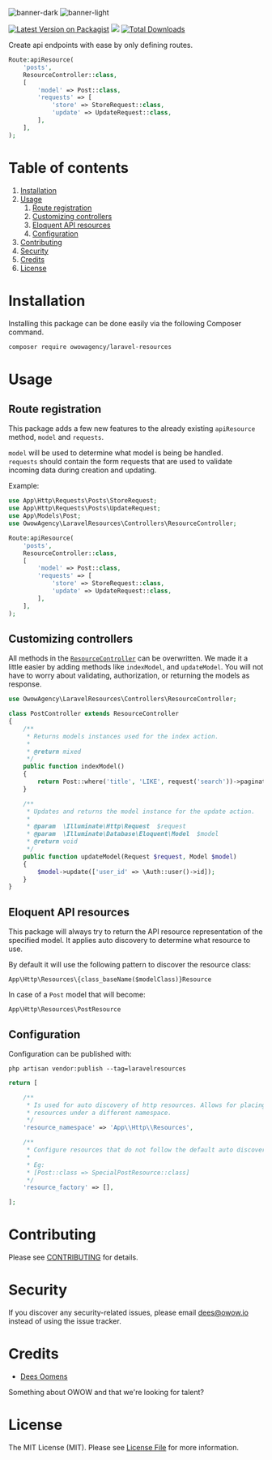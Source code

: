 ![banner-dark](https://user-images.githubusercontent.com/45201651/168619766-7916643b-37b3-4c63-847b-573381262f2d.svg#gh-dark-mode-only)
![banner-light](https://user-images.githubusercontent.com/45201651/168619361-b4948e09-11cf-4c41-be69-c9226bcdbf95.svg#gh-light-mode-only)

[![Latest Version on Packagist](https://img.shields.io/packagist/v/owowagency/laravel-resources.svg?style=flat-square)](https://packagist.org/packages/spatie/laravel-permission)
![](https://github.com/owowagency/package-name/workflows/Run%20Tests/badge.svg?branch=master)
[![Total Downloads](https://img.shields.io/packagist/dt/owowagency/laravel-resources.svg?style=flat-square)](https://packagist.org/packages/owowagency/laravel-resources)

Create api endpoints with ease by only defining routes.

```php
Route:apiResource(
    'posts',
    ResourceController::class,
    [
        'model' => Post::class,
        'requests' => [
            'store' => StoreRequest::class,
            'update' => UpdateRequest::class,
        ],
    ],
);
```

# Table of contents

1. [Installation](#installation)
2. [Usage](#usage)
    1. [Route registration](#route-registration)
    2. [Customizing controllers](#customizing-controllers)
    3. [Eloquent API resources](#eloquent-api-resources)
    4. [Configuration](#configuration)
3. [Contributing](#contributing)
4. [Security](#security)
5. [Credits](#credits)
6. [License](#license)

# Installation

Installing this package can be done easily via the following Composer command.

```bash
composer require owowagency/laravel-resources
```

# Usage

## Route registration

This package adds a few new features to the already existing `apiResource` method, `model` and `requests`.

`model` will be used to determine what model is being be handled. <br>
`requests` should contain the form requests that are used to validate incoming data during creation and updating.


Example:
```php
use App\Http\Requests\Posts\StoreRequest;
use App\Http\Requests\Posts\UpdateRequest;
use App\Models\Post;
use OwowAgency\LaravelResources\Controllers\ResourceController;

Route:apiResource(
    'posts',
    ResourceController::class,
    [
        'model' => Post::class,
        'requests' => [
            'store' => StoreRequest::class,
            'update' => UpdateRequest::class,
        ],
    ],
);
```

## Customizing controllers

All methods in the [`ResourceController`](https://github.com/owowagency/laravel-resources/blob/master/src/Controllers/ResourceController.php) can be overwritten. We made it a little easier by adding methods like `indexModel`, and `updateModel`. You will not have to worry about validating, authorization, or returning the models as response.

```php
use OwowAgency\LaravelResources\Controllers\ResourceController;

class PostController extends ResourceController
{
    /**
     * Returns models instances used for the index action.
     * 
     * @return mixed
     */
    public function indexModel()
    {
        return Post::where('title', 'LIKE', request('search'))->paginate();
    }

    /**
     * Updates and returns the model instance for the update action.
     * 
     * @param  \Illuminate\Http\Request  $request
     * @param  \Illuminate\Database\Eloquent\Model  $model
     * @return void
     */
    public function updateModel(Request $request, Model $model)
    {
        $model->update(['user_id' => \Auth::user()->id]);
    }
}
```

## Eloquent API resources

This package will always try to return the API resource representation of the specified model. It applies auto discovery to determine what resource to use.

By default it will use the following pattern to discover the resource class:
```
App\Http\Resources\{class_baseName($modelClass)}Resource
```
In case of a `Post` model that will become:
```
App\Http\Resources\PostResource
```

## Configuration

Configuration can be published with:
```
php artisan vendor:publish --tag=laravelresources
```

```php
return [

    /**
     * Is used for auto discovery of http resources. Allows for placing
     * resources under a different namespace.
     */
    'resource_namespace' => 'App\\Http\\Resources',

    /**
     * Configure resources that do not follow the default auto discovery rules.
     * 
     * Eg:
     * [Post::class => SpecialPostResource::class]
     */
    'resource_factory' => [],

];
```

# Contributing

Please see [CONTRIBUTING](https://github.com/owowagency/package-name/blob/main/CONTRIBUTING.md) for details.

# Security

If you discover any security-related issues, please email dees@owow.io instead of using the issue tracker.

# Credits

- [Dees Oomens](https://github.com/dees040)

Something about OWOW and that we're looking for talent?

# License

The MIT License (MIT). Please see [License File](https://github.com/owowagency/package-name/blob/main/LICENSE.md) for more information.
